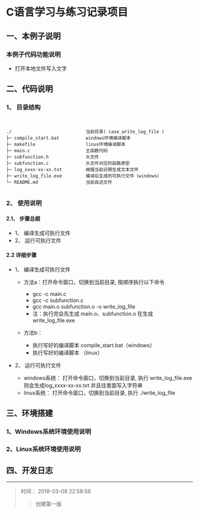 # C语言学习与练习记录项目

## 一、本例子说明

### 本例子代码功能说明

+ 打开本地文件写入文字


## 二、代码说明

### 1、 目录结构

<pre><code>

./                            当前目录( case_write_log_file )
├─ compile_start.bat          windows环境编译脚本
├─ makefile                   linux环境编译脚本
├─ main.c                     主函数代码
├─ subfunction.h              头文件
├─ subfunction.c              头文件对应的函数原型
├─ log_xxxx-xx-xx.txt         根据当前日期生成文本文件
├─ write_log_file.exe         编译后生成的可执行文件（windows）
└─ README.md                  当前自述文件

</code></pre>

### 2、 使用说明

#### 2.1、 步骤总纲

+ 1、 编译生成可执行文件
+ 2、 运行可执行文件

#### 2.2 详细步骤

+ 1、 编译生成可执行文件
    + 方法a：打开命令窗口，切换到当前目录, 按顺序执行以下命令 
        + gcc  -c  main.c
        + gcc  -c  subfunction.c
        + gcc main.o  subfunction.o -o write_log_file
        + 注：执行完会先生成 main.o、subfunction.o 在生成 write_log_file.exe

    + 方法b：
       + 执行写好的编译脚本 compile_start.bat（windows）
       + 执行写好的编译脚本 （linux）

+ 2、 运行可执行文件
    + windows系统： 打开命令窗口，切换到当前目录, 执行 write_log_file.exe 则会生成log_xxxx-xx-xx.txt 并且往里面写入字符串
    + linux系统：   打开命令窗口，切换到当前目录, 执行 ./write_log_file 

## 三、环境搭建

### 1、Windows系统环境使用说明


### 2、Linux系统环境使用说明


## 四、开发日志

---
>  时间： 2018-03-08 22:58:56
>> 创建第一版


